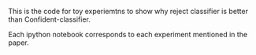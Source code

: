 This is the code for toy experiemtns to show why reject classifier is better than Confident-classifier.

Each ipython notebook corresponds to each experiment mentioned in the paper.

